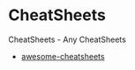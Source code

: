 # CheatSheets
CheatSheets - Any CheatSheets

- [awesome-cheatsheets](https://github.com/LeCoupa/awesome-cheatsheets)
